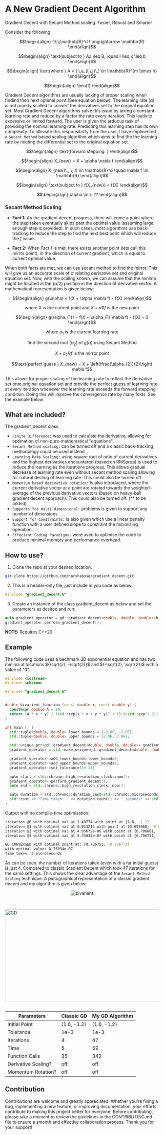 # A New Gradient Decent Algorithm
Gradient Decent with Secant Method scaling. Faster, Robust and Smarter


Consider the following:
```math
\begin{align}
f:\;\;\mathbb{R}^d \longrightarrow \mathbb{R}
\end{align}
```

```math
\begin{align}
\text{subject to } Ax \leq B, \quad l \leq x \leq b
\end{align}
```

```math
\begin{align}
\text{where } A = [ \,a_{i,\,j}\,] \in \mathbb{R}^{m \times n}
\end{align}
```

```math
\begin{align}
\min(f)
\end{align}
```
Gradient Decent algorithms are usually lacking of proper scaling when findind then next optimal point (See equation below). The learning rate ($\alpha$) is not proerly scalled to convert the derivatives set to the original equation set. Most Gradient Decent algorithms solve this issue by taking a constant learning rate and reduce by a factor the rate every iteration. This leads to excessive or limited forward. The user is given the arduous task of providing the nominal learning rate. Predicting this learning step has its own complexity. To alleviate this responsibility from the user, I have implmented a `Secant Method` based scaling algorithm which aims to find the the learning rate by relating the differential set to the original equation set.

```math
\begin{align}
\text{forward stepping: }
\end{align}
```
```math
\begin{align}
X_{new} = X + \alpha \nabla f
\end{align}
```
```math
\begin{align}
X_{new}\,, \, X \in \mathbb{R}^d \quad \nabla f \in \mathbb{R}
\end{align}
```
```math
\begin{align}
\text{subject to } f(X_{new}) < f(X)
\end{align}
```
```math
\begin{align}
\alpha \in \: ??
\end{align}
```

### Secant Method Scaling
- **Fact 1:**  As the gradient decent progress, there will come a point where the step taken eventually skips past the optimal value (assuming large enough step is provided). In such cases, most algorithms use back-tracking to reduce the step to find the next best point which will reduce the $f$ value.

- **Fact 2:**  When Fact 1 is met, there exists another point (lets call this mirror point), in the direction of current gradient, which is equal to current optimal value.

When both facts are met, we can use secant method to find the mirror. This will give us an accurate scale of $\alpha$ relating derivative set and original equation set. Now, with the scaling known, we can assume that the minima might be located at the $\left(\alpha / 2\right)$ position in the direction of derivative vector. A mathematical representation is given below:
```math
\begin{align}
g(\alpha) = f(X + \alpha \nabla f) - f(X)
\end{align}
```
```math
\text{where X is the current point and }X + \alpha \nabla f \text{ is the new point}
```
```math
\begin{align}
g(\alpha_{1}) = f(X + \alpha_{1} \nabla f) - f(X) = 0
\end{align}
```
```math
\text{where } \alpha_{1} \text{ is the current learning rate}
```
```math
\text{find the second root } (\alpha_{2}) \text{ of } g(\alpha) \text{ using Secant Method}
```
```math
X + \alpha_{2} \nabla f \text{ is the mirror point}
```
```math
\text{perfect guess } X_{new} = X + \left(\frac{\alpha_{2}}{2}\right) \nabla f
```

This allows for proper scaling of the learning rate to reflect the derivative set onto original equation set and provide the perfect guess of learning rate at every iteration whenever the learning rate exceeds the forward stepping condition. Doing this will improve the convergence rate by many folds. See the example below.

## What are included?
The gradient_decent class:
- `Finite Difference:` was used to calculate the derivative, allowing for optimation of non-pure-mathematical "equations".
- `Secant Method scaling:` can be turned off and a classic back-tracking methodology could be used instead.
- `Learning Rate Scaling:` using square root of ratio of current derivatives and the highest derivatives encountered (based on RMSprop) is used to reduce the learning as the iterations progress. This allows gradual decrease of learning rate even without secant method scaling allowing for natural decling of learning rate. This could also be turned off.
- `Momentum based derivative rotation:` is also introduced, where the current derivative vector at a point are rotated towards the weighted-average of the previous derivative vectors (based on heavy-ball gradient decent approach). This could also be turned off. (\** to be added)
- `Supports for multi-dimensional:` problems is given to support any number of dimensions.
- `Support for Constraints:` is also given which use a linear penalty function with a user defined slope to constraint the minimising operation.
- `Effecient Coding Paradigms:` were used to optimise the code to produce minimal memory and performance overhead. 

## How to use?
1. Clone the repo at your desired location.
```bash
git clone https://github.com/harshabose/gradient_decent.git
```
2. This is a header-only file, just include in you code as below:
```cpp
#include "gradient_decent.h"
```
3. Create an instance of the class gradient_decent as below and set the parameters as desired and run:
```cpp
auto gradient_operator = gd::gradient_decent<double, double, double>(bivarient_function, 1.6, -1.2);
gradient_operator.perform_gradient_decent();
```
**NOTE:** Requires C++20
## Example
The following code uses a bechmark 3D exponential equation and has two minima at locations ${\sqrt{2}, -\sqrt{2}}$ and ${-\sqrt{2}, \sqrt{2}}$ with a value of "0". 

```cpp
#include <iostream>
#include <chrono>

#include "gradient_decent.h"


double bivarient_function (const double x, const double y) {
  constexpr double A = 10;
  return (A * x * y) / (std::exp(x * x + y * y)) + (5.0/std::exp(1.0));
}

int main () {
  std::tuple<double, double> lower_bounds = {-2.0F, -2.0F};
  std::tuple<double, double> upper_bounds = {2.0F, 2.0F};

  std::unique_ptr<gd::gradient_decent<double, double, double>> gradient_operator;
  gradient_operator = std::make_unique<gd::gradient_decent<double, double, double>>(bivarient_function, 1.6, -1.2);

  gradient_operator->add_lower_bounds(lower_bounds);
  gradient_operator->add_upper_bounds(upper_bounds);
  gradient_operator->set_tolerance(1e-3);

  auto start = std::chrono::high_resolution_clock::now();
  gradient_operator->perform_gradient_decent();
  auto end = std::chrono::high_resolution_clock::now();

  auto duration = std::chrono::duration_cast<std::chrono::microseconds>(end - start);
  std::cout << "Time taken: " << duration.count() << " seconds" << std::endl;
}
```
Output with no compile-time optimisation: 
```bash
iteration @0 with optimal val at 1.48774 with point at {1.6, -1.2}
iteration @1 with optimal val at 0.013213 with point at {0.695668, -0.649016}
iteration @2 with optimal val at 4.05672e-06 with point at {0.706601, -0.708027}
iteration @3 with optimal val at 8.75034e-07 with point at {0.706751, -0.706773}

GD CONVERGED with optimal point at: {0.706751, -0.706773}
with optimal value: 8.75034e-07
Time taken: 5 microseconds
```
As can be seen, the number of iterations taken (even with a far initial guess) is just 4. Compared to classic Gradient Decent which took 47 iterations for the same settings. This shows the clear advantage of the `Secant Method Scaling` technique. A pictographical representation of a classic gradient decent and my algorithm is given below: <br>

<p align="center">
  <img src="https://github.com/harshabose/gradient_decent/assets/127072856/299edffc-cba9-4988-8a0f-4b4397cb6b07" alt="bivarient">
</p>

<br>

<img height="300" width="1141" alt="GD" src="https://github.com/harshabose/gradient_decent/assets/127072856/47eac3f3-0962-417b-b3fa-a5e21b7c2be6"><br><br>


<div align="center">
  <table class="tg">
    <thead>
      <tr>
        <th class="tg-uca5">Parameters</th>
        <th class="tg-0lax">Classic GD</th>
        <th class="tg-0lax">My GD Algorithm</th>
      </tr>
    </thead>
    <tbody>
      <tr>
        <td class="tg-0lax">Initial Point</td>
        <td class="tg-0lax">(1.6, -1.2}</td>
        <td class="tg-0lax"><span style="font-weight:400;font-style:normal;text-decoration:none">(1.6, -1.2}</span></td>
      </tr>
      <tr>
        <td class="tg-0lax">Tolerance</td>
        <td class="tg-0lax">1e-3</td>
        <td class="tg-0lax">1e-3</td>
      </tr>
      <tr>
        <td class="tg-0lax">Iterations</td>
        <td class="tg-0lax">4</td>
        <td class="tg-0lax">47</td>
      </tr>
      <tr>
        <td class="tg-0lax">Time</td>
        <td class="tg-0lax">5</td>
        <td class="tg-0lax">59</td>
      </tr>
      <tr>
        <td class="tg-0lax"><span style="font-weight:400;font-style:normal;text-decoration:none">Function Calls</span></td>
        <td class="tg-0lax">35</td>
        <td class="tg-0lax">342</td>
      </tr>
      <tr>
        <td class="tg-0lax"><span style="font-weight:400;font-style:normal;text-decoration:none">Derivative Scaling?</span></td>
        <td class="tg-0lax">off</td>
        <td class="tg-0lax">off</td>
      </tr>
      <tr>
        <td class="tg-0lax"><span style="font-weight:400;font-style:normal;text-decoration:none">Momentum Rotation?</span></td>
        <td class="tg-0lax">off</td>
        <td class="tg-0lax">off</td>
      </tr>
    </tbody>
  </table>
</div>



## Contribution
Contributions are welcome and greatly appreciated. Whether you're fixing a bug, implementing a new feature, or improving documentation, your efforts contribute to making this project better for everyone. Before contributing, please take a moment to review the guidelines in the CONTRIBUTING.md file to ensure a smooth and effective collaboration process. Thank you for your support!
